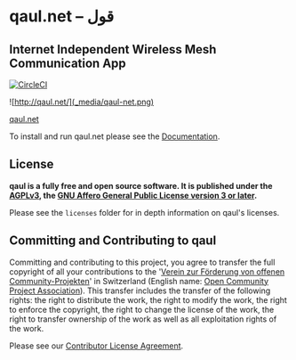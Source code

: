 # qaul.net – قول

## Internet Independent Wireless Mesh Communication App

[![CircleCI](https://circleci.com/gh/qaul/qaul.net/tree/main.svg?style=shield)](https://circleci.com/gh/qaul/qaul.net/tree/main)

![http://qaul.net/](_media/qaul-net.png)

[qaul.net](https://qaul.net)

To install and run qaul.net please see the [Documentation](http://qaul.github.io/qaul.net/#/).

## License

**qaul is a fully free and open source software. It is published under the 
[AGPLv3], the [GNU Affero General Public License version 3 or later].**

Please see the `licenses` folder for in depth information on qaul's licenses.


## Committing and Contributing to qaul

Committing and contributing to this project, you agree to transfer the full copyright of all your contributions to the '[Verein zur Förderung von offenen Community-Projekten]' in Switzerland (English name: [Open Community Project Association]). This transfer includes the transfer of the following rights: the right to distribute the work, the right to modify the work, the right to enforce the copyright, the right to change the license of the work, the right to transfer ownership of the work as well as all exploitation rights of the work.

Please see our [Contributor License Agreement].


[Verein zur Förderung von offenen Community-Projekten]: https://ocpa.ch
[Open Community Project Association]: https://ocpa.ch
[AGPLv3]: https://github.com/qaul/qaul.net/blob/main/LICENSE
[GNU Affero General Public License version 3 or later]: https://github.com/qaul/qaul.net/blob/main/LICENSE
[Contributor License Agreement]: https://github.com/qaul/qaul.net/blob/main/licenses/contributor-license-agreement.md
